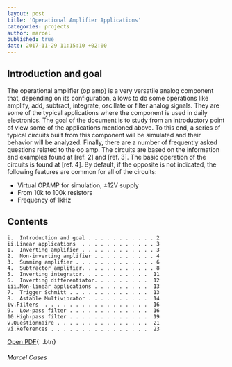 ```yaml
---
layout: post
title: 'Operational Amplifier Applications'
categories: projects
author: marcel
published: true
date: 2017-11-29 11:15:10 +02:00
---
```


## Introduction and goal
The operational amplifier (op amp) is a very versatile analog component that, depending on 
its configuration, allows to do some operations like amplify, add, subtract, integrate, oscillate 
or filter analog signals. They are some of the typical applications where the component 
is used in daily electronics.
The goal of the document is to study from an introductory point of view some of the 
applications mentioned above. To this end, a series of typical circuits built from 
this component will be simulated and their behavior will be analyzed. Finally, 
there are a number of frequently asked questions related to the op amp.
The circuits are based on the information and examples found at [ref. 2] and [ref. 3]. 
The basic operation of the circuits is found at [ref. 4].
By default, if the opposite is not indicated, the following features are common for all of the circuits:
* Virtual OPAMP for simulation, ±12V supply
* From 10k to 100k resistors
* Frequency of 1kHz

## Contents
```
i.  Introduction and goal . . . . . . . . . . . 2
ii.Linear applications  . . . . . . . . . . . . 3
1.  Inverting amplifier . . . . . . . . . . . . 3
2.  Non-inverting amplifier . . . . . . . . . . 4
3.  Summing amplifier . . . . . . . . . . . . . 6
4.  Subtractor amplifier. . . . . . . . . . . . 8
5.  Inverting integrator. . . . . . . . . . .  11
6.  Inverting differentiator. . . . . . . . .  12
iii.Non-linear applications . . . . . . . . .  13
7.  Trigger Schmitt . . . . . . . . . . . . .  13
8.  Astable Multivibrator . . . . . . . . . .  14
iv.Filters  . . . . . . . . . . . . . . . . .  16
9.  Low-pass filter . . . . . . . . . . . . .  16
10.High-pass filter . . . . . . . . . . . . .  19
v.Questionnaire . . . . . . . . . . . . . . .  21
vi.References . . . . . . . . . . . . . . . .  23
```

[Open PDF](https://1drv.ms/b/s!AtguJR4tix_G4S3GzX3gCyoagGaq){: .btn}

###### Marcel Cases

